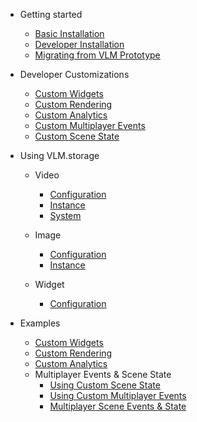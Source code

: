- Getting started
  - [Basic Installation](/decentraland/getting-started/basic-install.md)
  - [Developer Installation](/decentraland/getting-started/advanced-install.md)
  - [Migrating from VLM Prototype](/decentraland/getting-started/migration.md)

- Developer Customizations
  - [Custom Widgets](/decentraland/custom/widgets.md)
  - [Custom Rendering](/decentraland/custom/rendering.md)
  - [Custom Analytics](/decentraland/custom/analytics.md)
  - [Custom Multiplayer Events](/decentraland/custom/multiplayer-events.md)
  - [Custom Scene State](/decentraland/custom/scene-state.md)

- Using VLM.storage
  - Video
    - [Configuration](/decentraland/video/config.md)
    - [Instance](/decentraland/video/instance.md)
    - [System](/decentraland/video/system.md)

  - Image
    - [Configuration](/decentraland/image/config.md)
    - [Instance](/decentraland/image/instance.md)

  - Widget
    - [Configuration](/decentraland/widget/config.md)

- Examples
  - [Custom Widgets](/decentraland/examples/widgets.md)
  - [Custom Rendering](/decentraland/examples/rendering.md)
  - [Custom Analytics](/decentraland/examples/analytics.md)
  - Multiplayer Events & Scene State
    - [Using Custom Scene State](/decentraland/examples/scene-state.md)
    - [Using Custom Multiplayer Events](/decentraland/examples/multiplayer-events.md)
    - [Multiplayer Scene Events & State](/decentraland/examples/multiplayer-events-state.md)
